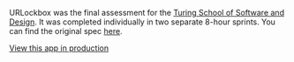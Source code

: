 URLockbox was the final assessment for the [Turing School of Software and Design](https://www.turing.io/). It was completed individually in two separate 8-hour sprints.  You can find the original spec [here](https://gist.github.com/neight-allen/6917e653d9827dd4d84c232228326216).

[View this app in production](https://urlockbox-jh.herokuapp.com/)
